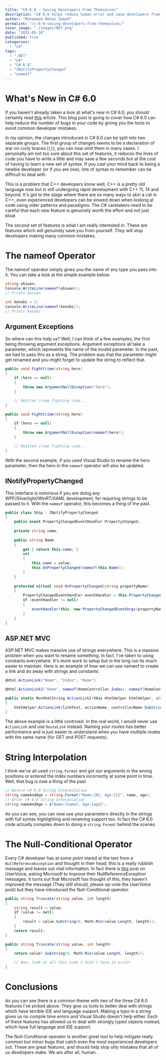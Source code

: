 ```yaml
---
title: "C# 6.0 - Saving Developers From Themselves"
description: "C# 6.0 helps reduce human error and save developers from themselves using the nameof operator, string interpolation and the null-conditional operator."
author: "Muhammad Rehan Saeed"
permalink: "/c-6-0-saving-developers-from-themselves/"
cover_image: "./images/NET.png"
date: "2015-05-10"
published: true
categories:
  - "C#"
tags:
  - ".NET"
  - "C#"
  - "C# 6.0"
  - "INotifyPropertyChanged"
  - "nameof"
---
```


# What's New in C# 6.0

If you haven't already taken a look at what's new in C# 6.0, you should certainly read [this](https://msdn.microsoft.com/en-us/magazine/dn802602.aspx) article. This blog post is going to cover how C# 6.0 can help reduce the number of bugs in your code by giving you the tools to avoid common developer mistakes.

In my opinion, the changes introduced in C# 6.0 can be split into two separate groups. The first group of changes seems to be a declaration of war on curly braces (`{}`), you can now omit them in many cases. I personally am not too sure about this set of features, it reduces the lines of code you have to write a little and may save a few seconds but at the cost of having to learn a new set of syntax. If you cast your mind back to being a newbie developer (or if you are one), lots of syntax to remember can be difficult to deal with.

This is a problem that C++ developers know well, C++ is a pretty old language now but is still undergoing rapid development with C++ 11, 14 and beyond. It's got to the stage where there are so many ways to skin a cat in C++, even experienced developers can be slowed down when looking at code using older patterns and paradigms. The C# caretakers need to be careful that each new feature is genuinely worth the effort and not just bloat.

The second set of features is what I am really interested in. These are features which will genuinely save you from yourself. They will stop developers making many common mistakes.

# The nameof Operator

The nameof operator simply gives you the name of any type you pass into it. You can take a look at the simple example below:

```cs
string obiwan;  
Console.WriteLine(nameof(obiwan));
// Prints obiwan
  
int kenobi = 2;
Console.WriteLine(nameof(kenobi));
// Prints kenobi
```

## Argument Exceptions

So where can this help us? Well, I can think of a few examples, the first being throwing argument exceptions. Argument exceptions all take a parameter, which represents the name of the invalid parameter. In the past, we had to pass this as a string. The problem was that the parameter might get renamed and you might forget to update the string to reflect that.

```cs
public void FightCrime(string hero)  
{
    if (hero == null)  
    {
        throw new ArgumentNullException("hero");
    }

    // Omitted crime fighting code...  
}
```

```cs
public void FightCrime(string hero)  
{
    if (hero == null)  
    {
        throw new ArgumentNullException(nameof(hero));
    }

    // Omitted crime fighting code...  
}
```

With the second example, if you used Visual Studio to rename the hero parameter, then the hero in the `nameof` operator will also be updated.

## INotifyPropertyChanged

This interface is notorious if you are doing any WPF/Silverlight/WinRT/XAML development, for requiring strings to be passed to it. With the `nameof` operator, this becomes a thing of the past.

```cs
public class Ship : INotifyPropertyChanged
{
    public event PropertyChangedEventHandler PropertyChanged;	
    
    private string name;
	
    public string Name
    {
        get { return this.name; }
        set
        {
            this.name = value;
            this.OnPropertyChanged(nameof(this.Name));
        }
    }
	
    protected virtual void OnPropertyChanged(string propertyName)
    {
        PropertyChangedEventHandler eventHandler = this.PropertyChanged;
        if (eventHandler != null)
        {
            eventHandler(this, new PropertyChangedEventArgs(propertyName));
        }
    }
}
```

## ASP.NET MVC

ASP.NET MVC makes massive use of strings everywhere. This is a massive problem when you want to rename something. In fact, I've taken to using constants everywhere. It's more work to setup but in the long run its much easier to maintain. Here is an example of how we can use nameof to create a link and do away with strings and constants:

```cs
@Html.ActionLink("Home", "Index", "Home")

@Html.ActionLink2("Home", nameof(HomeController.Index), nameof(HomeController))

public static MvcHtmlString ActionLink2(this HtmlHelper htmlHelper, string linkText, string actionName, string controllerName)
{
    htmlHelper.ActionLink(linkText, actionName, controllerName.Substring(0, controllerName.Length - 10));
}
```

The above example is a little contrived. In the real world, I would never use `ActionLink` and use `RouteLink` instead. Naming your routes has better performance and is just easier to understand when you have multiple routes with the same name (for GET and POST requests).

# String Interpolation

I think we've all used `string.Format` and got our arguments in the wrong positions or entered the index numbers incorrectly at some point in time. Well, that bug is now a thing of the past.

```cs
// Before C# 6.0 String Interpolation
string nameAndAge = string.Format("Name:{0}, Age:{1}", name, age);
// After C# 6.0 String Interpolation
string nameAndAge = $"Name:{name}, Age:{age}";
```

As you can see, you can now use your parameters directly in the strings with full syntax highlighting and renaming support too. In fact the C# 6.0 code actually compiles down to doing a `string.Format` behind the scenes.

# The Null-Conditional Operator

Every C# developer has at some point stared at the text from a `NullReferenceException` and thought in their head, this is a really rubbish message and leaves out vital information. In fact there is [this](https://visualstudio.uservoice.com/forums/121579-visual-studio/suggestions/2371587-better-nullpointerexception-error-message) post on UserVoice, asking Microsoft to improve their NullReferenceException messages. It turns out that Microsoft has thought of this, they haven't improved the message (They still should, please up-vote the UserVoice post) but they have introduced the Null-Conditional operator.

```cs
public string Truncate(string value, int length)
{
    string result = value;
    if (value != null)
    {
        result = value.Substring(0, Math.Min(value.Length, length));
    }
    return result;
}
```

```cs
public string Truncate(string value, int length)
{          
    return value?.Substring(0, Math.Min(value.Length, length));

    // Wow, look at all this code I didn't have to write!
}
```

# Conclusions

As you can see there is a common theme with two of the three C# 6.0 features I've picked above. They give us tools to better deal with strings which have terrible IDE and language support. Making a typo in a string gives us no compile time errors and Visual Studio doesn't help either. Each of these features has allowed us to deal with strongly typed objects instead, which have full language and IDE support.

The Null-Conditional operator is another great tool to help mitigate really common but minor bugs that catch even the most experienced developers out. These are great features, and should help stop silly mistakes that all of us developers make. We are after all, human.
